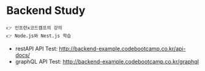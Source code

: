 # Backend Study 

```
👉 인프런x코드캠프의 강의
👉 Node.js와 Nest.js 학습
```
* restAPI API Test: http://backend-example.codebootcamp.co.kr/api-docs/
* graphQL API Test: http://backend-example.codebootcamp.co.kr/graphql
